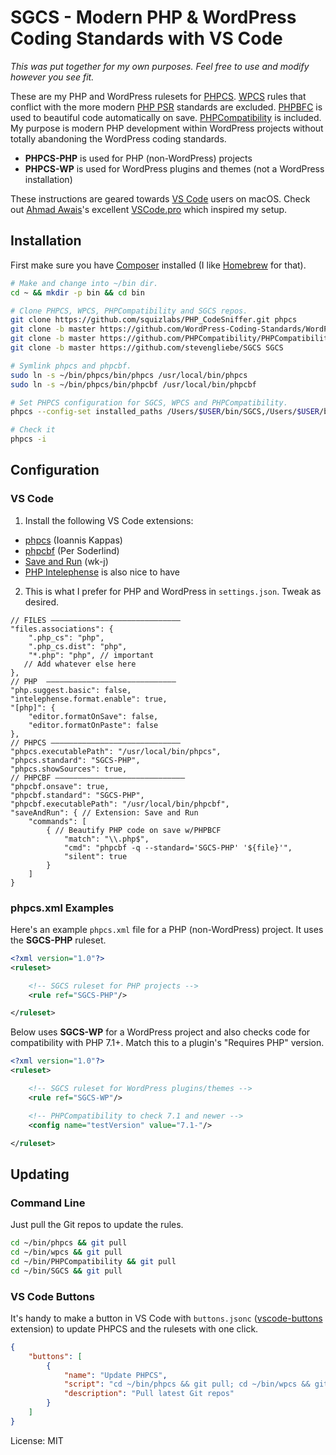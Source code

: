 # SGCS - Modern PHP & WordPress Coding Standards with VS Code

*This was put together for my own purposes. Feel free to use and modify however you see fit.*

These are my PHP and WordPress rulesets for [PHPCS](https://github.com/squizlabs/PHP_CodeSniffer). [WPCS](https://github.com/WordPress/WordPress-Coding-Standards) rules that conflict with the more modern [PHP PSR](https://www.php-fig.org/psr/) standards are excluded. [PHPBFC](https://github.com/squizlabs/PHP_CodeSniffer/wiki/Fixing-Errors-Automatically) is used to beautiful code automatically on save. [PHPCompatibility](https://github.com/PHPCompatibility/PHPCompatibility) is included. My purpose is modern PHP development within WordPress projects without totally abandoning the WordPress coding standards.

- **PHPCS-PHP** is used for PHP (non-WordPress) projects
- **PHPCS-WP** is used for WordPress plugins and themes (not a WordPress installation)

These instructions are geared towards [VS Code](https://code.visualstudio.com/) users on macOS. Check out [Ahmad Awais](https://gist.github.com/AhmadAwais)'s excellent [VSCode.pro](https://vscode.pro) which inspired my setup.

## Installation

First make sure you have [Composer](https://getcomposer.org/) installed (I like [Homebrew](https://brew.sh/) for that).

```sh
# Make and change into ~/bin dir.
cd ~ && mkdir -p bin && cd bin

# Clone PHPCS, WPCS, PHPCompatibility and SGCS repos.
git clone https://github.com/squizlabs/PHP_CodeSniffer.git phpcs
git clone -b master https://github.com/WordPress-Coding-Standards/WordPress-Coding-Standards.git wpcs
git clone -b master https://github.com/PHPCompatibility/PHPCompatibility.git PHPCompatibility
git clone -b master https://github.com/stevengliebe/SGCS SGCS

# Symlink phpcs and phpcbf.
sudo ln -s ~/bin/phpcs/bin/phpcs /usr/local/bin/phpcs
sudo ln -s ~/bin/phpcs/bin/phpcbf /usr/local/bin/phpcbf

# Set PHPCS configuration for SGCS, WPCS and PHPCompatibility.
phpcs --config-set installed_paths /Users/$USER/bin/SGCS,/Users/$USER/bin/wpcs,/Users/$USER/bin/PHPCompatibility

# Check it
phpcs -i

```

## Configuration

### VS Code

1. Install the following VS Code extensions:

- [phpcs](https://marketplace.visualstudio.com/items?itemName=ikappas.phpcs) (Ioannis Kappas)
- [phpcbf](https://marketplace.visualstudio.com/items?itemName=persoderlind.vscode-phpcbf) (Per Soderlind)
- [Save and Run](https://marketplace.visualstudio.com/items?itemName=wk-j.save-and-run) (wk-j)
- [PHP Intelephense](https://marketplace.visualstudio.com/items?itemName=bmewburn.vscode-intelephense-client) is also nice to have

2. This is what I prefer for PHP and WordPress in `settings.json`. Tweak as desired.

```jsonc
// FILES —————————————————————————————
"files.associations": {
    ".php_cs": "php",
    ".php_cs.dist": "php",
    "*.php": "php", // important
   // Add whatever else here
},
// PHP  —————————————————————————————
"php.suggest.basic": false,
"intelephense.format.enable": true,
"[php]": {
    "editor.formatOnSave": false,
    "editor.formatOnPaste": false
},
// PHPCS —————————————————————————————
"phpcs.executablePath": "/usr/local/bin/phpcs",
"phpcs.standard": "SGCS-PHP",
"phpcs.showSources": true,
// PHPCBF —————————————————————————————
"phpcbf.onsave": true,
"phpcbf.standard": "SGCS-PHP",
"phpcbf.executablePath": "/usr/local/bin/phpcbf",
"saveAndRun": { // Extension: Save and Run
    "commands": [
        { // Beautify PHP code on save w/PHPBCF
            "match": "\\.php$",
            "cmd": "phpcbf -q --standard='SGCS-PHP' '${file}'",
            "silent": true
        }
    ]
}
```

### phpcs.xml Examples

Here's an example `phpcs.xml` file for a PHP (non-WordPress) project. It uses the **SGCS-PHP** ruleset.

```xml
<?xml version="1.0"?>
<ruleset>

    <!-- SGCS ruleset for PHP projects -->
    <rule ref="SGCS-PHP"/>

</ruleset>

```

Below uses **SGCS-WP** for a WordPress project and also checks code for compatibility with PHP 7.1+. Match this to a plugin's "Requires PHP" version.

```xml
<?xml version="1.0"?>
<ruleset>

    <!-- SGCS ruleset for WordPress plugins/themes -->
    <rule ref="SGCS-WP"/>

    <!-- PHPCompatibility to check 7.1 and newer -->
    <config name="testVersion" value="7.1-"/>

</ruleset>
```

## Updating

### Command Line

Just pull the Git repos to update the rules.

```sh
cd ~/bin/phpcs && git pull
cd ~/bin/wpcs && git pull
cd ~/bin/PHPCompatibility && git pull
cd ~/bin/SGCS && git pull
```

### VS Code Buttons

It's handy to make a button in VS Code with `buttons.jsonc` ([vscode-buttons](https://marketplace.visualstudio.com/items?itemName=stuartthomson.vscode-buttons) extension) to update PHPCS and the rulesets with one click.

```json
{
    "buttons": [
        {
            "name": "Update PHPCS",
            "script": "cd ~/bin/phpcs && git pull; cd ~/bin/wpcs && git pull; cd ~/bin/PHPCompatibility && git pull; cd ~/bin/SGCS && git pull",
            "description": "Pull latest Git repos"
        }
    ]
}
```

License: MIT

